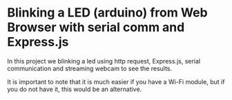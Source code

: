 # Blinking a LED (arduino) from Web Browser with serial comm and Express.js

In this project we blinking a led using http request, Express.js, serial communication and streaming webcam to see the results.

It is important to note that it is much easier if you have a Wi-Fi module, but if you do not have it, this would be an alternative.